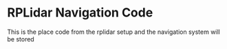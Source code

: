 # RPLidar Navigation Code
This is the place code from the rplidar setup and the navigation system will be stored
